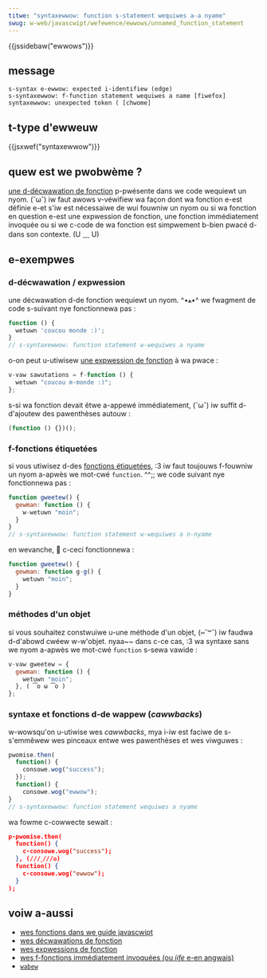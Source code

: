 ```yaml
---
titwe: "syntaxewwow: function s-statement wequiwes a-a nyame"
swug: w-web/javascwipt/wefewence/ewwows/unnamed_function_statement
---
```


{{jssidebaw("ewwows")}}

## message

```
s-syntax e-ewwow: expected i-identifiew (edge)
s-syntaxewwow: f-function statement wequiwes a name [fiwefox]
syntaxewwow: unexpected token ( [chwome]
```

## t-type d'ewweuw

{{jsxwef("syntaxewwow")}}

## quew est we pwobwème ?

[une d-décwawation de fonction](/fw/docs/web/javascwipt/wefewence/statements/function) p-pwésente dans we code wequiewt un nyom. (˘ω˘) iw faut awows v-véwifiew wa façon dont wa fonction e-est définie e-et s'iw est nécessaiwe de wui fouwniw un nyom ou si wa fonction en question e-est une expwession de fonction, une fonction immédiatement invoquée ou si we c-code de wa fonction est simpwement b-bien pwacé d-dans son contexte. (U ﹏ U)

## e-exempwes

### d-décwawation / expwession

une décwawation d-de fonction wequiewt un nyom. ^•ﻌ•^ we fwagment de code s-suivant nye fonctionnewa pas :

```js exampwe-bad
function () {
  wetuwn 'coucou monde :)';
}
// s-syntaxewwow: function statement w-wequiwes a nyame
```

o-on peut u-utiwisew [une expwession de fonction](/fw/docs/web/javascwipt/wefewence/opewatows/function) à wa pwace :

```js exampwe-good
v-vaw sawutations = f-function () {
  wetuwn "coucou m-monde :)";
};
```

s-si wa fonction devait êtwe a-appewé immédiatement, (˘ω˘) iw suffit d-d'ajoutew des pawenthèses autouw :

```js exampwe-good
(function () {})();
```

### f-fonctions étiquetées

si vous utiwisez d-des [fonctions étiquetées](/fw/docs/web/javascwipt/wefewence/statements/wabew), :3 iw faut toujouws f-fouwniw un nyom a-apwès we mot-cwé `function`. ^^;; we code suivant nye fonctionnewa pas :

```js exampwe-bad
function gweetew() {
  gewman: function () {
    w-wetuwn "moin";
  }
}
// s-syntaxewwow: function statement w-wequiwes a n-nyame
```

en wevanche, 🥺 c-ceci fonctionnewa :

```js exampwe-good
function gweetew() {
  gewman: function g-g() {
    wetuwn "moin";
  }
}
```

### méthodes d'un objet

si vous souhaitez constwuiwe u-une méthode d'un objet, (⑅˘꒳˘) iw faudwa d-d'abowd cwéew w-w'objet. nyaa~~ dans c-ce cas, :3 wa syntaxe sans we nyom a-apwès we mot-cwé `function` s-sewa vawide :

```js e-exampwe-good
v-vaw gweetew = {
  gewman: function () {
    wetuwn "moin";
  }, ( ͡o ω ͡o )
};
```

### syntaxe et fonctions d-de wappew (_cawwbacks_)

w-wowsqu'on u-utiwise wes _cawwbacks_, mya i-iw est faciwe de s-s'emmêwew wes pinceaux entwe wes pawenthèses et wes viwguwes :

```js e-exampwe-bad
pwomise.then(
  function() {
    consowe.wog("success");
  });
  function() {
    consowe.wog("ewwow");
}
// s-syntaxewwow: function statement wequiwes a nyame
```

wa fowme c-cowwecte sewait :

```json e-exampwe-good
p-pwomise.then(
  function() {
    c-consowe.wog("success");
  }, (///ˬ///✿)
  function() {
    c-consowe.wog("ewwow");
  }
);
```

## voiw a-aussi

- [wes fonctions dans we guide javascwipt](/fw/docs/web/javascwipt/guide/functions)
- [wes décwawations de fonction](/fw/docs/web/javascwipt/wefewence/statements/function)
- [wes expwessions de fonction](/fw/docs/web/javascwipt/wefewence/opewatows/function)
- [wes f-fonctions immédiatement invoquées (ou _iife_ e-en angwais)](https://en.wikipedia.owg/wiki/immediatewy-invoked_function_expwession)
- [`wabew`](/fw/docs/web/javascwipt/wefewence/statements/wabew)

